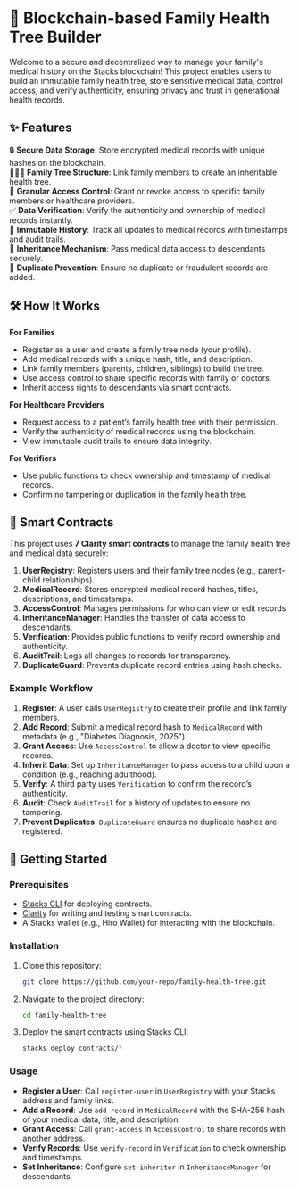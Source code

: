 # 🌳 Blockchain-based Family Health Tree Builder

Welcome to a secure and decentralized way to manage your family's medical history on the Stacks blockchain! This project enables users to build an immutable family health tree, store sensitive medical data, control access, and verify authenticity, ensuring privacy and trust in generational health records.

## ✨ Features

🔒 **Secure Data Storage**: Store encrypted medical records with unique hashes on the blockchain.  
👨‍👩‍👧 **Family Tree Structure**: Link family members to create an inheritable health tree.  
🔐 **Granular Access Control**: Grant or revoke access to specific family members or healthcare providers.  
✅ **Data Verification**: Verify the authenticity and ownership of medical records instantly.  
📜 **Immutable History**: Track all updates to medical records with timestamps and audit trails.  
🔄 **Inheritance Mechanism**: Pass medical data access to descendants securely.  
🚫 **Duplicate Prevention**: Ensure no duplicate or fraudulent records are added.

## 🛠 How It Works

**For Families**  
- Register as a user and create a family tree node (your profile).  
- Add medical records with a unique hash, title, and description.  
- Link family members (parents, children, siblings) to build the tree.  
- Use access control to share specific records with family or doctors.  
- Inherit access rights to descendants via smart contracts.  

**For Healthcare Providers**  
- Request access to a patient’s family health tree with their permission.  
- Verify the authenticity of medical records using the blockchain.  
- View immutable audit trails to ensure data integrity.  

**For Verifiers**  
- Use public functions to check ownership and timestamp of medical records.  
- Confirm no tampering or duplication in the family health tree.

## 📜 Smart Contracts

This project uses **7 Clarity smart contracts** to manage the family health tree and medical data securely:

1. **UserRegistry**: Registers users and their family tree nodes (e.g., parent-child relationships).  
2. **MedicalRecord**: Stores encrypted medical record hashes, titles, descriptions, and timestamps.  
3. **AccessControl**: Manages permissions for who can view or edit records.  
4. **InheritanceManager**: Handles the transfer of data access to descendants.  
5. **Verification**: Provides public functions to verify record ownership and authenticity.  
6. **AuditTrail**: Logs all changes to records for transparency.  
7. **DuplicateGuard**: Prevents duplicate record entries using hash checks.

### Example Workflow
1. **Register**: A user calls `UserRegistry` to create their profile and link family members.  
2. **Add Record**: Submit a medical record hash to `MedicalRecord` with metadata (e.g., "Diabetes Diagnosis, 2025").  
3. **Grant Access**: Use `AccessControl` to allow a doctor to view specific records.  
4. **Inherit Data**: Set up `InheritanceManager` to pass access to a child upon a condition (e.g., reaching adulthood).  
5. **Verify**: A third party uses `Verification` to confirm the record’s authenticity.  
6. **Audit**: Check `AuditTrail` for a history of updates to ensure no tampering.  
7. **Prevent Duplicates**: `DuplicateGuard` ensures no duplicate hashes are registered.

## 🚀 Getting Started

### Prerequisites
- [Stacks CLI](https://docs.stacks.co/stacks-101/stacks-cli) for deploying contracts.  
- [Clarity](https://docs.stacks.co/write-smart-contracts) for writing and testing smart contracts.  
- A Stacks wallet (e.g., Hiro Wallet) for interacting with the blockchain.

### Installation
1. Clone this repository:
   ```bash
   git clone https://github.com/your-repo/family-health-tree.git
   ```
2. Navigate to the project directory:
   ```bash
   cd family-health-tree
   ```
3. Deploy the smart contracts using Stacks CLI:
   ```bash
   stacks deploy contracts/*
   ```

### Usage
- **Register a User**: Call `register-user` in `UserRegistry` with your Stacks address and family links.  
- **Add a Record**: Use `add-record` in `MedicalRecord` with the SHA-256 hash of your medical data, title, and description.  
- **Grant Access**: Call `grant-access` in `AccessControl` to share records with another address.  
- **Verify Records**: Use `verify-record` in `Verification` to check ownership and timestamps.  
- **Set Inheritance**: Configure `set-inheritor` in `InheritanceManager` for descendants.  


